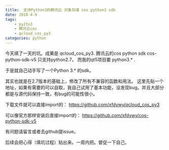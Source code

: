 ```yaml
---
title:  支持Python3的腾讯云 对象存储 cos python3 sdk 
date: 2018-4-9  
tags:
    - py2to3
    - 腾讯云cos
    - qcloud_cos_py3
categories: python 
---
```



今天填了一天的坑。成果是 qcloud_cos_py3.
腾讯云的cos python sdk cos-python-sdk-v5 只支持python2.7， 而我的qt5项目要 python3.* .

于是就自己动手写了一个Python 3.* 的sdk。

其实也就是在2.7版本的基础上，修改了所有不兼容的函数和用法。
这里先贴一个地址，如果有需要的可以自取，我自己试用了基本功能，没发现bug。并且大部分都是与源代码保持一致，有bug的可能性很小。

下载文件就可以直接import的：
 https://github.com/xfdywy/qcloud_cos_py3
 
 可以像官方那样安装后直接import的：
 https://github.com/xfdywy/cos-python-sdk-v5
 
 有问题请留言或者去github提issue。
 
 后续会把心得（填坑过程）贴出来。一周内把。督促一下自己。
